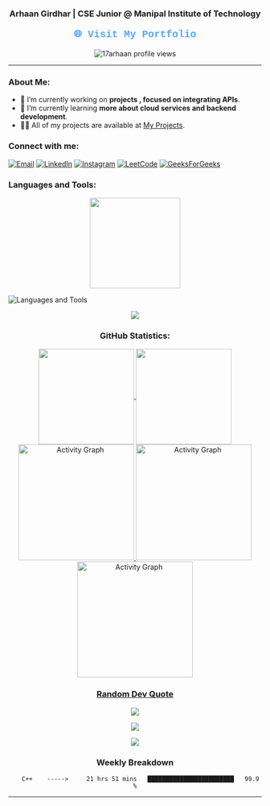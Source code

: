 <div align="center">
  <h3>Arhaan Girdhar | CSE Junior @ Manipal Institute of Technology</h3>
  <h4><a href="https://arhaanportfolio.in/" style="font-family: 'Courier New', monospace; font-size: 20px; color: #58a6ff; text-decoration: none;">🌐 Visit My Portfolio</a></h4>
  <img src="https://komarev.com/ghpvc/?username=17arhaan&label=Profile%20views&color=0e75b6&style=flat" alt="17arhaan profile views" />
</div>

---

### About Me:
- 🔭 I’m currently working on **projects , focused on integrating APIs**.
- 🌱 I’m currently learning **more about cloud services and backend development**.
- 👨‍💻 All of my projects are available at [My Projects](https://github.com/17arhaan/Projects).

### Connect with me:
<p align="left">
  <a href="mailto:17arhaan@gmail.com"><img src="https://img.shields.io/badge/Email-D14836?style=for-the-badge&logo=gmail&logoColor=white" alt="Email"></a>
  <a href="https://linkedin.com/in/arhaan17"><img src="https://img.shields.io/badge/LinkedIn-0077B5?style=for-the-badge&logo=linkedin&logoColor=white" alt="LinkedIn"></a>
  <a href="https://instagram.com/awwrhaan"><img src="https://img.shields.io/badge/Instagram-E4405F?style=for-the-badge&logo=instagram&logoColor=white" alt="Instagram"></a>
  <a href="https://www.leetcode.com/arhaan17"><img src="https://img.shields.io/badge/LeetCode-FFA116?style=for-the-badge&logo=leetcode&logoColor=white" alt="LeetCode"></a>
  <a href="https://auth.geeksforgeeks.org/user/user_qzc994wj7gi/profile"><img src="https://img.shields.io/badge/GeeksforGeeks-0F9D58?style=for-the-badge&logo=geeksforgeeks&logoColor=white" alt="GeeksForGeeks"></a>
</p>

### Languages and Tools:
<p align="center">
    <img align="center" src="http://github-profile-summary-cards.vercel.app/api/cards/most-commit-language?username=17arhaan&theme=algolia" height="180em" />
</p>
  <img src="https://skillicons.dev/icons?i=python,c,cpp,js,react,express,mysql,mongodb,gcp,tensorflow,opencv,pycharm,html,css,js" alt="Languages and Tools">
</p>
<div align="center">
  <img src="https://user-images.githubusercontent.com/73097560/115834477-dbab4500-a447-11eb-908a-139a6edaec5c.gif">
  
<div align="center">
  <h3 align="center"> GitHub Statistics:</h3>
  <a href="https://github.com/17arhaan">
  <img align="center"src="https://github-readme-stats.vercel.app/api?username=17arhaan&rank_icon=percentile&theme=algolia"height="190em" />
  <img align="center" src="http://github-profile-summary-cards.vercel.app/api/cards/profile-details?username=17arhaan&theme=algolia"height="190em" />
  <img src="https://github-readme-activity-graph.vercel.app/graph?username=17arhaan&theme=github-dark"height="230em" alt="Activity Graph" />
  <img src="https://github-profile-trophy.vercel.app/?username=17arhaan&theme=github-dark"height="230em" alt="Activity Graph" />
  <img src="https://github-contributor-stats.vercel.app/api?username=17arhaan&limit=5&theme=github-dark"height="230em" alt="Activity Graph" />
    
###  Random Dev Quote
![](https://quotes-github-readme.vercel.app/api?type=horizontal&theme=agola)
    
[![](https://visitcount.itsvg.in/api?id=17arhaan&icon=0&color=0)](https://visitcount.itsvg.in)
</div>

<img src="https://user-images.githubusercontent.com/73097560/115834477-dbab4500-a447-11eb-908a-139a6edaec5c.gif">

###  Weekly Breakdown
```text
   C++    ----->     21 hrs 51 mins   ████████████████████████   99.9 %
```
---
